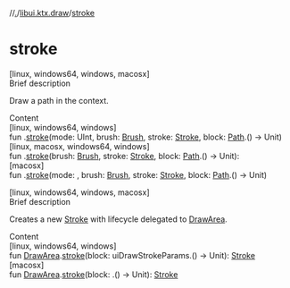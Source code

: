 //[.](../index.md)/[libui.ktx.draw](index.md)/[stroke](stroke.md)



# stroke  
[linux, windows64, windows, macosx]  
Brief description  


Draw a path in the context.

  
  
  
Content  
[linux, windows64, windows]  
fun <ERROR CLASS>.[stroke](stroke.md)(mode: UInt, brush: [Brush](-brush/index.md), stroke: [Stroke](-stroke/index.md), block: [Path](-path/index.md).() -> Unit)  
[linux, macosx, windows64, windows]  
fun <ERROR CLASS>.[stroke](stroke.md)(brush: [Brush](-brush/index.md), stroke: [Stroke](-stroke/index.md), block: [Path](-path/index.md).() -> Unit): <ERROR CLASS>  
[macosx]  
fun <ERROR CLASS>.[stroke](stroke.md)(mode: <ERROR CLASS>, brush: [Brush](-brush/index.md), stroke: [Stroke](-stroke/index.md), block: [Path](-path/index.md).() -> Unit)  


[linux, windows64, windows, macosx]  
Brief description  


Creates a new [Stroke](-stroke/index.md) with lifecycle delegated to [DrawArea](../libui.ktx/-draw-area/index.md).

  
  
  
Content  
[linux, windows64, windows]  
fun [DrawArea](../libui.ktx/-draw-area/index.md).[stroke](stroke.md)(block: uiDrawStrokeParams.() -> Unit): [Stroke](-stroke/index.md)  
[macosx]  
fun [DrawArea](../libui.ktx/-draw-area/index.md).[stroke](stroke.md)(block: <ERROR CLASS>.() -> Unit): [Stroke](-stroke/index.md)  




